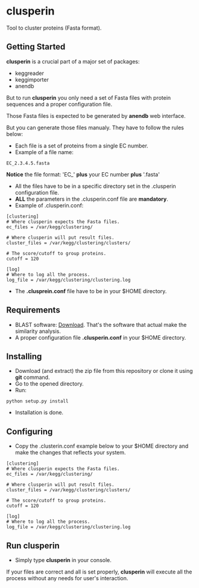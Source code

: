 # clusperin
Tool to cluster proteins (Fasta format).

## Getting Started

**clusperin** is a crucial part of a major set of packages: 

* keggreader
* keggimporter
* anendb


But to run **clusperin** you only need a set of Fasta files with protein sequences and a proper configuration file.

Those Fasta files is expected to be generated by **anendb** web interface.

But you can generate those files manualy. They have to follow the rules below:

* Each file is a set of proteins from a single EC number.
* Example of a file name:

```
EC_2.3.4.5.fasta
```

**Notice** the file format: 'EC\_' **plus** your EC number **plus** '.fasta'

* All the files have to be in a specific directory set in the .clusperin configuration file.
* **ALL** the parameters in the .clusperin.conf file are **mandatory**.
* Example of .clusperin.conf:

```
[clustering]
# Where clusperin expects the Fasta files.
ec_files = /var/kegg/clustering/

# Where clusperin will put result files.
cluster_files = /var/kegg/clustering/clusters/

# The score/cutoff to group proteins.
cutoff = 120 

[log]
# Where to log all the process.
log_file = /var/kegg/clustering/clustering.log
```

* The **.clusprein.conf** file have to be in your $HOME directory.


## Requirements

* BLAST software: [Download](ftp://ftp.ncbi.nlm.nih.gov/blast/executables/blast+/LATEST/). That's the software that actual make the similarity analysis.
* A proper configuration file **.clusperin.conf** in your $HOME directory.


## Installing

* Download (and extract) the zip file from this repository or clone it using **git** command.
* Go to the opened directory.
* Run:

```
python setup.py install
```

* Installation is done.


## Configuring

* Copy the .clusterin.conf example below to your $HOME directory and make the changes that reflects your system.

```
[clustering]
# Where clusperin expects the Fasta files.
ec_files = /var/kegg/clustering/

# Where clusperin will put result files.
cluster_files = /var/kegg/clustering/clusters/

# The score/cutoff to group proteins.
cutoff = 120 

[log]
# Where to log all the process.
log_file = /var/kegg/clustering/clustering.log

```

## Run clusperin

* Simply type **clusperin** in your console.

If your files are correct and all is set properly, **clusperin** will execute all the process without any needs for user's interaction.






